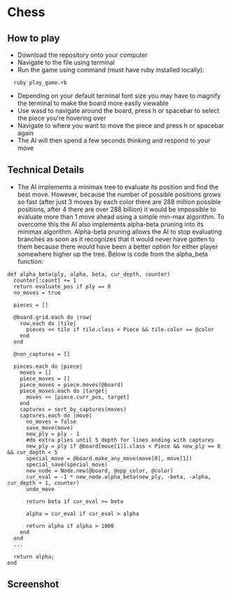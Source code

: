 # Chess

## How to play

- Download the repository onto your computer
- Navigate to the file using terminal
- Run the game using command (must have ruby installed locally):
```
  ruby play_game.rb
```
- Depending on your default terminal font size you may have to magnify the terminal to make the board more easily viewable
- Use wasd to navigate around the board, press h or spacebar to select the piece you're hovering over
- Navigate to where you want to move the piece and press h or spacebar again
- The AI will then spend a few seconds thinking and respond to your move

## Technical Details

- The AI implements a minimax tree to evaluate its position and find the best move. However, because the number of possible positions grows so fast (after just 3 moves by each color there are 288 million possible positions, after 4 there are over 288 billion) it would be impossible to evaluate more than 1 move ahead using a simple min-max algorithm. To overcome this the AI also implements alpha-beta pruning into its minimax algorithm. Alpha-beta pruning allows the AI to stop evaluating branches as soon as it recognizes that it would never have gotten to them because there would have been a better option for either player somewhere higher up the tree. Below is code from the alpha_beta function:

```
def alpha_beta(ply, alpha, beta, cur_depth, counter)
  counter[:count] += 1
  return evaluate_pos if ply == 0
  no_moves = true

  pieces = []

  @board.grid.each do |row|
    row.each do |tile|
      pieces << tile if tile.class < Piece && tile.color == @color
    end
  end

  @non_captures = []

  pieces.each do |piece|
    moves = []
    piece_moves = []
    piece_moves = piece.moves(@board)
    piece_moves.each do |target|
      moves << [piece.curr_pos, target]
    end
    captures = sort_by_captures(moves)
    captures.each do |move|
      no_moves = false
      save_move(move)
      new_ply = ply - 1
      #do extra plies until 5 depth for lines ending with captures
      new_ply = ply if @board[move[1]].class < Piece && new_ply == 0 && cur_depth < 5
      special_move = @board.make_any_move(move[0], move[1])
      special_save(special_move)
      new_node = Node.new(@board, @opp_color, @color)
      cur_eval = -1 * new_node.alpha_beta(new_ply, -beta, -alpha, cur_depth + 1, counter)
      undo_move

      return beta if cur_eval >= beta

      alpha = cur_eval if cur_eval > alpha

      return alpha if alpha > 1000
    end
  end
  ...

  return alpha;
end
```

## Screenshot

[image]: /image.png
